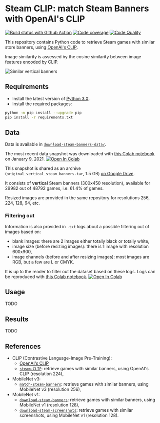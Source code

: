 # Steam CLIP: match Steam Banners with OpenAI's CLIP

[![Build status with Github Action][build-image-action]][build-action]
[![Code coverage][codecov-image]][codecov]
[![Code Quality][codacy-image]][codacy]

This repository contains Python code to retrieve Steam games with similar store banners, using [OpenAI's CLIP][openai-clip].

Image similarity is assessed by the cosine similarity between image features encoded by CLIP.

![Similar vertical banners][wiki-cover]

## Requirements

-   Install the latest version of [Python 3.X][download-python].
-   Install the required packages:

```bash
python -m pip install --upgrade pip
pip install -r requirements.txt
```

## Data

Data is available in [`download-steam-banners-data/`][banner-data-repository].

The most recent data snapshot was downloaded with [this Colab notebook][download_steam_banners] on January 9, 2021.
[![Open In Colab][colab-badge]][download_steam_banners]

This snapshot is shared as an archive (`original_vertical_steam_banners.tar`, 1.5 GB) [on Google Drive][gdrive-banner-data].

It consists of **vertical** Steam banners (300x450 resolution), available for 29982 out of 48792 games, i.e. 61.4% of games.

Resized images are provided in the same repository for resolutions 256, 224, 128, 64, etc.

### Filtering out

Information is also provided in `.txt` logs about a possible filtering out of images based on:
-   blank images: there are 2 images either totally black or totally white,
-   image size (before resizing images): there is 1 image with resolution 600x900,
-   image channels (before and after resizing images): most images are RGB, but a few are L or CMYK.

It is up to the reader to filter out the dataset based on these logs.
Logs can be reproduced with [this Colab notebook][filter_out_steam_banners].
[![Open In Colab][colab-badge]][filter_out_steam_banners]

## Usage

TODO

## Results

TODO

## References

-   CLIP (Contrastive Language-Image Pre-Training):
    - [OpenAI's CLIP][openai-clip]
    - [`steam-CLIP`][banner-repository-CLIP]: retrieve games with similar banners, using OpenAI's CLIP (resolution 224),
-   MobileNet v3:
    - [`match-steam-banners`][banner-repository-mobilenet-v3]: retrieve games with similar banners, using MobileNet v3 (resolution 256),
-   MobileNet v1:
    - [`download-steam-banners`][banner-repository-mobilenet-v1]: retrieve games with similar banners, using MobileNet v1 (resolution 128),
    - [`download-steam-screenshots`][screenshot-repository-mobilenet-v1]: retrieve games with similar screenshots, using MobileNet v1 (resolution 128).

<!-- Definitions -->

[build-action]: <https://github.com/woctezuma/steam-CLIP/actions>
[build-image-action]: <https://github.com/woctezuma/steam-CLIP/workflows/Python application/badge.svg?branch=main>

[codecov]: <https://codecov.io/gh/woctezuma/steam-CLIP>
[codecov-image]: <https://codecov.io/gh/woctezuma/steam-CLIP/branch/master/graph/badge.svg>

[codacy]: <https://www.codacy.com/app/woctezuma/steam-CLIP>
[codacy-image]: <https://api.codacy.com/project/badge/Grade/72fecbb5ff4e40a894849f26c00a5cdf>

[wiki-cover]: <https://github.com/woctezuma/steam-CLIP/wiki/img/illustration.jpg>
[download-python]: <https://www.python.org/downloads/>
[banner-data-repository]: <https://github.com/woctezuma/download-steam-banners-data>
[download_steam_banners]: <https://colab.research.google.com/github/woctezuma/google-colab/blob/master/download_steam_banners.ipynb>

[gdrive-banner-data]: <https://drive.google.com/drive/folders/1BU8R1JMdzOqc4pzEkpQY6w6FuaretxUH>

[openai-clip]: <https://github.com/openai/CLIP>
[banner-repository-CLIP]: <https://github.com/woctezuma/steam-CLIP>
[banner-repository-mobilenet-v3]: <https://github.com/woctezuma/match-steam-banners>
[banner-repository-mobilenet-v1]: <https://github.com/woctezuma/download-steam-banners>
[screenshot-repository-mobilenet-v1]: <https://github.com/woctezuma/download-steam-screenshots>

[filter_out_steam_banners]: <https://colab.research.google.com/github/woctezuma/steam-CLIP/blob/main/filter_out_steam_banners.ipynb>
[colab-badge]: <https://colab.research.google.com/assets/colab-badge.svg>
